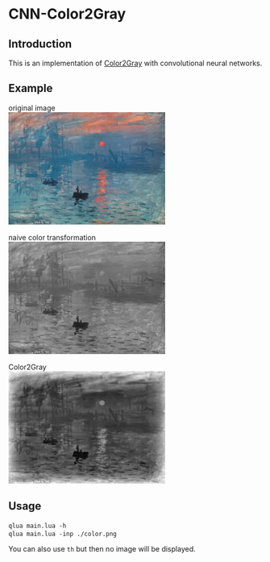 # CNN-Color2Gray


## Introduction

This is an implementation of [Color2Gray](http://www.cs.northwestern.edu/~ago820/color2gray/) with convolutional neural networks.  

## Example

original image  
![color](color.png)  

naive color transformation  
![naive](naive.png)  

Color2Gray  
![gray](gray.png)

## Usage

    qlua main.lua -h
    qlua main.lua -inp ./color.png  

You can also use `th` but then no image will be displayed.
